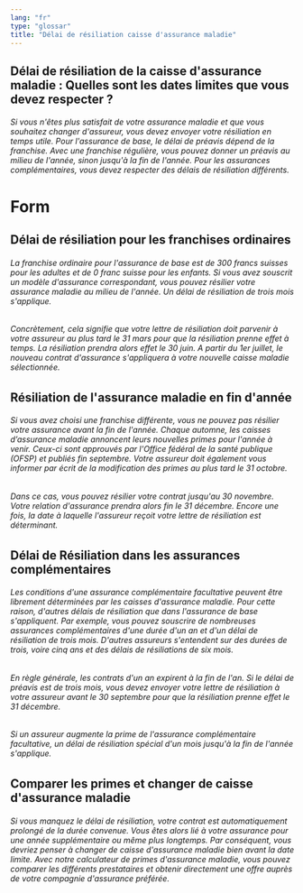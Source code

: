```yaml
---
lang: "fr"
type: "glossar"
title: "Délai de résiliation caisse d'assurance maladie"
---
```


## Délai de résiliation de la caisse d'assurance maladie : Quelles sont les dates limites que vous devez respecter ?

###### Si vous n'êtes plus satisfait de votre assurance maladie et que vous souhaitez changer d'assureur, vous devez envoyer votre résiliation en temps utile. Pour l'assurance de base, le délai de préavis dépend de la franchise. Avec une franchise régulière, vous pouvez donner un préavis au milieu de l'année, sinon jusqu'à la fin de l'année. Pour les assurances complémentaires, vous devez respecter des délais de résiliation différents.

# Form

## Délai de résiliation pour les franchises ordinaires

###### La franchise ordinaire pour l'assurance de base est de 300 francs suisses pour les adultes et de 0 franc suisse pour les enfants. Si vous avez souscrit un modèle d'assurance correspondant, vous pouvez résilier votre assurance maladie au milieu de l'année. Un délai de résiliation de trois mois s'applique.

###### Concrètement, cela signifie que votre lettre de résiliation doit parvenir à votre assureur au plus tard le 31 mars pour que la résiliation prenne effet à temps. La résiliation prendra alors effet le 30 juin. A partir du 1er juillet, le nouveau contrat d'assurance s'appliquera à votre nouvelle caisse maladie sélectionnée.

## Résiliation de l'assurance maladie en fin d'année

###### Si vous avez choisi une franchise différente, vous ne pouvez pas résilier votre assurance avant la fin de l'année. Chaque automne, les caisses d’assurance maladie annoncent leurs nouvelles primes pour l'année à venir. Ceux-ci sont approuvés par l'Office fédéral de la santé publique (OFSP) et publiés fin septembre. Votre assureur doit également vous informer par écrit de la modification des primes au plus tard le 31 octobre.

###### Dans ce cas, vous pouvez résilier votre contrat jusqu'au 30 novembre. Votre relation d'assurance prendra alors fin le 31 décembre. Encore une fois, la date à laquelle l'assureur reçoit votre lettre de résiliation est déterminant.

## Délai de Résiliation dans les assurances complémentaires

###### Les conditions d'une assurance complémentaire facultative peuvent être librement déterminées par les caisses d'assurance maladie. Pour cette raison, d'autres délais de résiliation que dans l'assurance de base s'appliquent. Par exemple, vous pouvez souscrire de nombreuses assurances complémentaires d'une durée d'un an et d'un délai de résiliation de trois mois. D'autres assureurs s'entendent sur des durées de trois, voire cinq ans et des délais de résiliations de six mois.

###### En règle générale, les contrats d'un an expirent à la fin de l'an. Si le délai de préavis est de trois mois, vous devez envoyer votre lettre de résiliation à votre assureur avant le 30 septembre pour que la résiliation prenne effet le 31 décembre.

###### Si un assureur augmente la prime de l'assurance complémentaire facultative, un délai de résiliation spécial d'un mois jusqu'à la fin de l'année s'applique.

## Comparer les primes et changer de caisse d'assurance maladie

###### Si vous manquez le délai de résiliation, votre contrat est automatiquement prolongé de la durée convenue. Vous êtes alors lié à votre assurance pour une année supplémentaire ou même plus longtemps. Par conséquent, vous devriez penser à changer de caisse d'assurance maladie bien avant la date limite. Avec notre calculateur de primes d'assurance maladie, vous pouvez comparer les différents prestataires et obtenir directement une offre auprès de votre compagnie d'assurance préférée.
